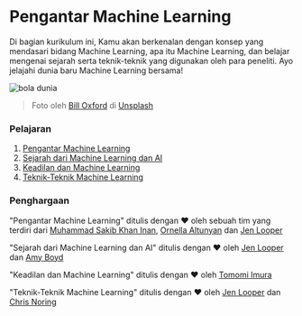 # Pengantar Machine Learning

Di bagian kurikulum ini, Kamu akan berkenalan dengan konsep yang mendasari bidang Machine Learning, apa itu Machine Learning, dan belajar mengenai
sejarah serta teknik-teknik yang digunakan oleh para peneliti. Ayo jelajahi dunia baru Machine Learning bersama! 

![bola dunia](images/globe.jpg)
> Foto oleh <a href="https://unsplash.com/@bill_oxford?utm_source=unsplash&utm_medium=referral&utm_content=creditCopyText">Bill Oxford</a> di <a href="https://unsplash.com/s/photos/globe?utm_source=unsplash&utm_medium=referral&utm_content=creditCopyText">Unsplash</a>
  
### Pelajaran

1. [Pengantar Machine Learning](../1-intro-to-ML/translations/README.id.md)
1. [Sejarah dari Machine Learning dan AI](../2-history-of-ML/translations/README.id.md)
1. [Keadilan dan Machine Learning](../3-fairness/translations/README.id.md)
1. [Teknik-Teknik Machine Learning](../4-techniques-of-ML/translations/README.id.md)
### Penghargaan

"Pengantar Machine Learning" ditulis dengan ♥️ oleh sebuah tim yang terdiri dari [Muhammad Sakib Khan Inan](https://twitter.com/Sakibinan), [Ornella Altunyan](https://twitter.com/ornelladotcom) dan [Jen Looper](https://twitter.com/jenlooper)

"Sejarah dari Machine Learning dan AI" ditulis dengan ♥️ oleh [Jen Looper](https://twitter.com/jenlooper) dan [Amy Boyd](https://twitter.com/AmyKateNicho)

"Keadilan dan Machine Learning" ditulis dengan ♥️ oleh [Tomomi Imura](https://twitter.com/girliemac) 

"Teknik-Teknik Machine Learning" ditulis dengan ♥️ oleh [Jen Looper](https://twitter.com/jenlooper) dan [Chris Noring](https://twitter.com/softchris) 